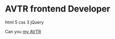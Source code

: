 # AVTR frontend Developer
html 5
css 3
jQuery

Can you [my AVTR](https://synyshyn1.github.io/AVTR/)
